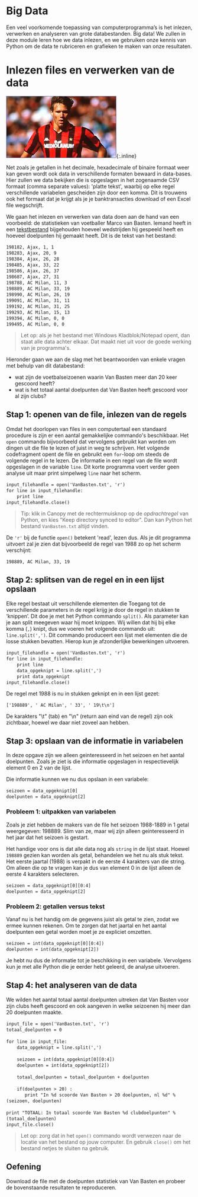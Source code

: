 # Big Data

Een veel voorkomende toepassing van computerprogramma’s is het inlezen, verwerken en analyseren van grote databestanden. Big data! We zullen in deze module leren hoe we data inlezen, en we gebruiken onze kennis van Python om de data te rubriceren en grafieken te maken van onze resultaten.

# Inlezen files en verwerken van de data

![](VanBastenKlein.jpg){:.inline}

Net zoals je getallen in het decimale, hexadecimale of binaire formaat weer kan geven wordt ook data in verschillende formaten bewaard in data-bases. Hier zullen we data bekijken die is opgeslagen in het zogenaamde CSV formaat (comma separate values): 'platte tekst', waarbij op elke regel verschillende variabelen gescheiden zijn door een komma. Dit is trouwens ook het formaat dat je krijgt als je je banktransacties download of een Excel file wegschrijft.

We gaan het inlezen en verwerken van data doen aan de hand van een voorbeeld:  de statistieken van voetballer Marco van Basten. Iemand heeft in een [tekstbestand](http://www.nikhef.nl/~ivov/Python/Voetbal/VanBasten.txt) bijgehouden hoeveel wedstrijden hij gespeeld heeft en hoeveel doelpunten hij gemaakt heeft. Dit is de tekst van het bestand:

    198182, Ajax, 1, 1	
    198283, Ajax, 20, 9	
    198384, Ajax, 26, 28	
    198485, Ajax, 33, 22	
    198586, Ajax, 26, 37	
    198687, Ajax, 27, 31	
    198788, AC Milan, 11, 3	
    198889, AC Milan, 33, 19	
    198990, AC Milan, 26, 19	
    199091, AC Milan, 31, 11	
    199192, AC Milan, 31, 25	
    199293, AC Milan, 15, 13	
    199394, AC Milan, 0, 0	
    199495, AC Milan, 0, 0	

> Let op: als je het bestand met Windows Kladblok/Notepad opent, dan staat alle data achter elkaar. Dat maakt niet uit voor de goede werking van je programma's.

Hieronder gaan we aan de slag met het beantwoorden van enkele vragen met behulp van dit databestand:

- wat zijn de voetbalseizoenen waarin Van Basten meer dan 20 keer gescoord heeft?
- wat is het totaal aantal doelpunten dat Van Basten heeft gescoord voor al zijn clubs?

## Stap 1: openen van de file, inlezen van de regels

Omdat het doorlopen van files in een computertaal een standaard procedure is  zijn er een aantal gemakkelijke commando's beschikbaar. Het `open` commando bijvoorbeeld dat vervolgens gebruikt kan worden om dingen uit die file te lezen of juist in weg te schrijven. Het volgende codefragment opent de file en gebruikt een `for`-loop om steeds de volgende regel in te lezen. De informatie in een regel van de file wordt opgeslagen in de variable `line`. Dit korte programma voert verder geen analyse uit maar print simpelweg `line` naar het scherm.

	input_filehandle = open('VanBasten.txt', 'r')
	for line in input_filehandle:
        print line
	input_filehandle.close()

> Tip: klik in Canopy met de rechtermuisknop op de *opdrachtregel* van Python, en kies "Keep directory synced to editor". Dan kan Python het bestand `VanBasten.txt` altijd vinden.

De `'r'` bij de functie `open()` betekent 'read', lezen dus. Als je dit programma uitvoert zal je zien dat bijvoorbeeld de regel van 1988 zo op het scherm verschijnt:

    198889, AC Milan, 33, 19 

## Stap 2: splitsen van de regel en in een lijst opslaan

Elke regel bestaat uit verschillende elementen die Toegang tot de verschillende parameters in de regel krijg je door de regel in stukken te ’knippen’. Dit doe je met het Python commando `split()`. Als parameter kan je aan split meegeven waar hij moet knippen. Wij willen dat hij bij elke komma (`,`) knipt, dus we voeren het volgende commando uit: `line.split(',')`. Dit commando produceert een lijst met elementen die de losse stukken bevatten. Hierop kun je afzonderlijke bewerkingen uitvoeren.

	input_filehandle = open('VanBasten.txt', 'r')
	for line in input_filehandle:
        print line
        data_opgeknipt = line.split(',')
        print data_opgeknipt
    input_filehandle.close()

De regel met 1988 is nu in stukken geknipt en in een lijst gezet:

    ['198889', ' AC Milan', ' 33', ' 19\t\n']

De karakters "\t" (tab) en "\n" (return aan eind van de regel) zijn ook zichtbaar, hoewel we daar niet zoveel aan hebben.

## Stap 3: opslaan van de informatie in variabelen

In deze opgave zijn we alleen geinteresseerd in het seizoen en het aantal doelpunten. Zoals je ziet is die informatie opgeslagen in respectievelijk element 0 en 2 van de lijst.

Die informatie kunnen we nu dus opslaan in een variabele:

    seizoen = data_opgeknipt[0]
    doelpunten = data_opgeknipt[2]

### Probleem 1: uitpakken van variabelen

Zoals je ziet hebben de makers van de file het seizoen 1988-1889 in 1 getal 
weergegeven: 198889. Slim van ze, maar wij zijn alleen geinteresseerd in het 
jaar dat het seizoen is gestart.

Het handige voor ons is dat alle data nog als `string` in de lijst staat. Hoewel `198889` gezien kan worden als getal, behandelen we het nu als stuk tekst. Het eerste jaartal (1988) is verpakt in de eerste 4 karakters van die string. Om alleen die op te vragen kan je dus van element 0 in de lijst alleen de eerste 4 karakters selecteren.

    seizoen = data_opgeknipt[0][0:4]
    doelpunten = data_opgeknipt[2]

### Probleem 2: getallen versus tekst

Vanaf nu is het handig om de gegevens juist als getal te zien, zodat we ermee kunnen rekenen. Om te zorgen dat het jaartal en het aantal doelpunten een getal worden moet je ze expliciet omzetten.

    seizoen = int(data_opgeknipt[0][0:4])
    doelpunten = int(data_opgeknipt[2])

Je hebt nu dus de informatie tot je beschikking in een variabele. Vervolgens kun je met alle Python die je eerder hebt geleerd, de analyse uitvoeren.

## Stap 4: het analyseren van de data

We wilden het aantal totaal aantal doelpunten uitreken dat Van Basten voor zijn clubs heeft gescoord en ook aangeven in welke seizoenen hij meer dan 20 doelpunten maakte.

	input_file = open('VanBasten.txt', 'r')
    totaal_doelpunten = 0
	
	for line in input_file:
        data_opgeknipt = line.split(',')
        
        seizoen = int(data_opgeknipt[0][0:4])
        doelpunten = int(data_opgeknipt[2])

        totaal_doelpunten = totaal_doelpunten + doelpunten   

        if(doelpunten > 20) :
           print "In %d scoorde Van Basten > 20 doelpunten, nl %d" % (seizoen, doelpunten)

    print "TOTAAL: In totaal scoorde Van Basten %d clubdoelpunten" % (totaal_doelpunten)
    input_file.close()
    
> Let op: zorg dat in het `open()` commando wordt verwezen naar de locatie van het bestand op jouw computer. En gebruik `close()` om het bestand netjes te sluiten na gebruik.

## Oefening

Download de file met de doelpunten statistiek van Van Basten en probeer de bovenstaande resultaten te reproduceren.

